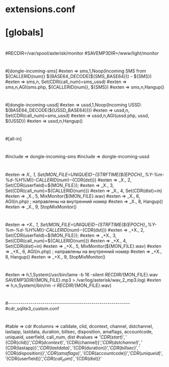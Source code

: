 # extensions.conf
# [globals]
#
#RECDIR=/var/spool/asterisk/monitor
#SAVEMP3DIR=/www/light/monitor
#
#[dongle-incoming-sms]
#exten => sms,1,Noop(Incoming SMS from ${CALLERID(num)} ${BASE64_DECODE(${SMS_BASE64})} - ${SMS})
#exten => sms,n, Set(CDR(call_num)=sms_ussd)
#exten => sms,n,AGI(sms.php, ${CALLERID(num)}, ${SMS})
#exten => sms,n,Hangup()
#
#[dongle-incoming-ussd]
#exten => ussd,1,Noop(Incoming USSD: ${BASE64_DECODE(${USSD_BASE64})})
#exten => ussd,n, Set(CDR(call_num)=sms_ussd)
#exten => ussd,n,AGI(ussd.php, ussd, ${USSD})
#exten => ussd,n,Hangup()
#
#[all-in]
#
#include => dongle-incoming-sms
#include => dongle-incoming-ussd
#
#exten => _X., 1, Set(MON_FILE=${UNIQUEID}-${STRFTIME(${EPOCH},,%Y-%m-%d-%H_%M)}-${CALLERID(num)}-${CDR(dst)})
#exten => _X., 2, Set(CDR(userfield)=${MON_FILE});
#exten => _X., 3, Set(CDR(call_num)=${CALLERID(num)})
#exten => _X., 4, Set(CDR(dist)=in)
#exten => _X., 5, MixMonitor(${MON_FILE}.wav)
#exten => _X., 6, AGI(in.php)                                   ; направлены на внутренний номер 
#exten => _X., 8, Hangup()
#exten => _X., 9, StopMixMonitor()
#
#exten => _+X., 1, Set(MON_FILE=${UNIQUEID}-${STRFTIME(${EPOCH},,%Y-%m-%d-%H_%M)}-${CALLERID(num)}-${CDR(dst)})
#exten => _+X., 2, Set(CDR(userfield)=${MON_FILE});
#exten => _+X., 3, Set(CDR(call_num)=${CALLERID(num)})
#exten => _+X., 4, Set(CDR(dist)=in)
#exten => _+X., 5, MixMonitor(${MON_FILE}.wav)
#exten => _+X., 6, AGI(in.php)                                   ; направлены на внутренний номер
#exten => _+X., 8, Hangup()
#exten => _+X., 9, StopMixMonitor()
#
#exten => h,1,System(/usr/bin/lame -b 16 -silent ${RECDIR}/${MON_FILE}.wav ${SAVEMP3DIR}/${MON_FILE}.mp3 > /var/log/asterisk/wav_2_mp3.log)
#exten => h,n,System(/bin/rm -r ${RECDIR}/${MON_FILE}.wav)
#
#
#------------------------------------------------------------
#cdr_sqlite3_custom.conf
#
#table => cdr
#columns => calldate, clid, dcontext, channel, dstchannel, lastapp, lastdata, duration, billsec, disposition, amaflags, accountcode, uniqueid, userfield, call_num, dist
#values => '${CDR(start)}','${CDR(clid)}','${CDR(dcontext)}','${CDR(channel)}','${CDR(dstchannel)}','${CDR(lastapp)}','${CDR(lastdata)}','${CDR(duration)}','${CDR(billsec)}','${CDR(disposition)}','${CDR(amaflags)}','${CDR(accountcode)}','${CDR(uniqueid)}','${CDR(userfield)}','${CDR(call_num)}','${CDR(dist)}'


